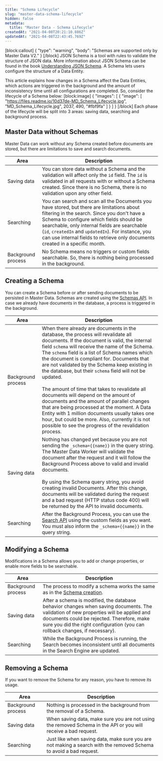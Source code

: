 ```yaml
---
title: "Schema Lifecycle"
slug: "master-data-schema-lifecycle"
hidden: false
metadata: 
  title: "Master Data - Schema Lifecycle"
createdAt: "2021-04-08T20:21:10.886Z"
updatedAt: "2021-04-08T22:43:45.769Z"
---
```

[block:callout]
{
  "type": "warning",
  "body": "Schemas are supported only by Master Data V2."
}
[/block]
JSON Schema is a tool with rules to validate the structure of JSON data. More information about JSON Schema can be found in the book [Understanding JSON Schema](https://json-schema.org/understanding-json-schema/index.html). A Schema lets users configure the structure of a Data Entity.

This article explains how changes in a Schema affect the Data Entities, which actions are triggered in the background and the amount of inconsistency time until all configurations are completed. So, consider the lifecycle of a Schema below:
[block:image]
{
  "images": [
    {
      "image": [
        "https://files.readme.io/10d37de-MD_Schema_Lifecycle.jpg",
        "MD_Schema_Lifecycle.jpg",
        2037,
        490,
        "#fbf9fa"
      ]
    }
  ]
}
[/block]
Each phase of the lifecycle will be split into 3 areas: saving data, searching and background process.

## Master Data without Schemas

Master Data can work without any Schema created before documents are stored, but there are limitations to save and search documents.

| Area | Description |
| - | - |
| Saving data | You can store data without a Schema and the validation will affect only the `id` field. The `id` is validated in all requests with or without a Schema created. Since there is no Schema, there is no validation upon any other field. |
| Searching | You can search and scan all the Documents you have stored, but there are limitations about filtering in the search. Since you don't have a Schema to configure which fields should be searchable, only internal fields are searchable (`id`, `createdIn` and `updatedIn`). For instance, you can use internal fields to retrieve only documents created in a specific month. |
| Background process | No Schema means no triggers or custom fields searchable. So, there is nothing being processed in the background. |

## Creating a Schema

You can create a Schema before or after sending documents to be persisted in Master Data. Schemas are created using the [Schemas API](ref:schemas). In case we already have documents in the database, a process is triggered in the background.

| Area | Description |
| - | - |
| Background process | When there already are documents in the database, the process will revalidate all documents. If the document is valid, the internal field `schema` will receive the name of the Schema. The `schema` field is a list of Schema names which the document is compliant for. Documents that are not validated by the Schema keep existing in the database, but their `schema` field will not be updated.<br><br>The amount of time that takes to revalidate all documents will depend on the amount of  documents and the amount of parallel changes that are being processed at the moment. A Data Entity with 1 million documents usually takes one hour, but could be more. Also, currently it is not possible to see the progress of the revalidation process. |
| Saving data | Nothing has changed yet because you are not sending the `_schema={{name}}` in the query string. The Master Data Worker will validate the document after the request and it will follow the Background Process above to valid and invalid documents.<br><br>By using the Schema query string, you avoid creating invalid Documents. After this change, documents will be validated during the request and a bad request (HTTP status code 400) will be returned by the API to invalid documents.
| Searching | After the Background Process, you can use the [Search API](ref:search) using the custom fields as you want. You must also inform the `_schema={{name}}` in the query string. |

## Modifying a Schema

Modifications in a Schema allows you to add or change properties, or enable more fields to be searchable.

| Area | Description |
| - | - |
| Background process | The process to modify a schema works the same as in the [Schema creation](#creating-a-schema). |
| Saving data | After a schema is modified, the database behavior changes when saving documents. The validation of new properties will be applied and documents could be rejected. Therefore, make sure you did the right configuration (you can rollback changes, if necessary). |
| Searching | While the Background Process is running, the Search becomes inconsistent until all documents in the Search Engine are updated. |

## Removing a Schema

If you want to remove the Schema for any reason, you have to remove its usage.

| Area | Description |
| - | - |
| Background process | Nothing is processed in the background from the removal of a Schema. |
| Saving data | When saving data, make sure you are not using the removed Schema in the API or you will receive a bad request. |
| Searching | Just like when saving data, make sure you are not making a search with the removed Schema to avoid a bad request. |